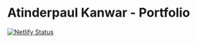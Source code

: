 # Atinderpaul Kanwar - Portfolio

[![Netlify Status](https://api.netlify.com/api/v1/badges/138fd38b-48a7-4565-9df7-8774f06a7710/deploy-status)](https://app.netlify.com/sites/atinderpaulk/deploys)
